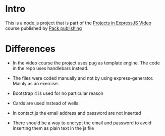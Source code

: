 # Intro

This is a node.js project that is part of the [Projects in ExpressJS Video](https://www.packtpub.com/web-development/projects-expressjs-video) course published by [Pack publishing](https://www.packtpub.com/)

# Differences

* In the video course the project uses pug as template engine. The code in the repo uses handlebars instead.

* The files were coded manually and not by using express-generator. Mainly as an exercise.

* Bootstrap 4 is used for no particular reason

* Cards are used instead of wells.

* In contact.js the email address and password are not inserted

* There should be a way to encrypt the email and password to avoid inserting them as plain text in the js file
